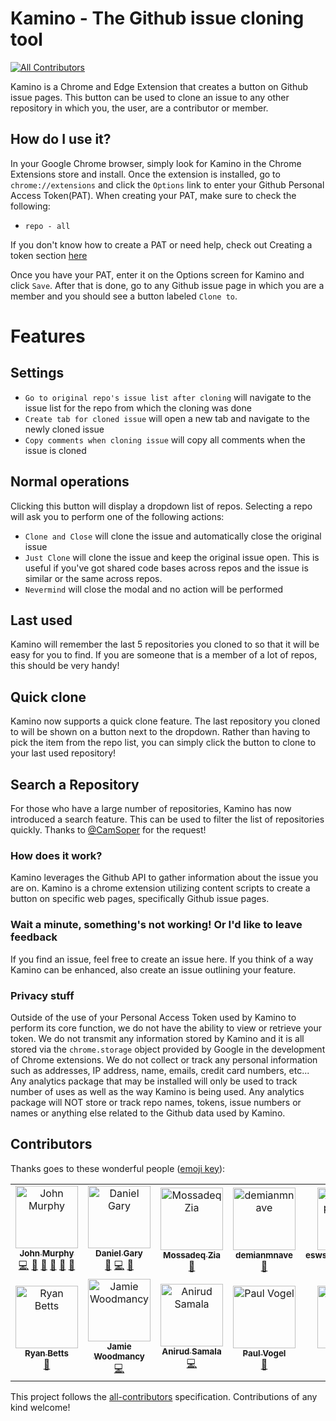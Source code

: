 # Kamino - The Github issue cloning tool
[![All Contributors](https://img.shields.io/badge/all_contributors-13-orange.svg?style=flat-square)](#contributors)

Kamino is a Chrome and Edge Extension that creates a button on Github issue pages. This button can be used to clone an issue to any other repository in which you, the user, are a contributor or member.

## How do I use it?
In your Google Chrome browser, simply look for Kamino in the Chrome Extensions store and install. Once the extension is installed, go to `chrome://extensions` and click the `Options` link to enter your Github Personal Access Token(PAT). When creating your PAT, make sure to check the following:
- `repo - all`

If you don't know how to create a PAT or need help, check out Creating a token section [here](https://help.github.com/articles/creating-a-personal-access-token-for-the-command-line/)

Once you have your PAT, enter it on the Options screen for Kamino and click `Save`. After that is done, go to any Github issue page in which you are a member and you should see a button labeled `Clone to`.

# Features

## Settings
- `Go to original repo's issue list after cloning` will navigate to the issue list for the repo from which the cloning was done
- `Create tab for cloned issue` will open a new tab and navigate to the newly cloned issue
- `Copy comments when cloning issue` will copy all comments when the issue is cloned

## Normal operations
Clicking this button will display a dropdown list of repos. Selecting a repo will ask you to perform one of the following actions:
- `Clone and Close` will clone the issue and automatically close the original issue
- `Just Clone` will clone the issue and keep the original issue open. This is useful if you've got shared code bases across repos and the issue is similar or the same across repos.
- `Nevermind` will close the modal and no action will be performed

## Last used
Kamino will remember the last 5 repositories you cloned to so that it will be easy for you to find. If you are someone that is a member of a lot of repos, this should be very handy!

## Quick clone
Kamino now supports a quick clone feature. The last repository you cloned to will be shown on a button next to the dropdown. Rather than having to pick the item from the repo list, you can simply click the button to clone to your last used repository!

## Search a Repository
For those who have a large number of repositories, Kamino has now introduced a search feature. This can be used to filter the list of repositories quickly. Thanks to [@CamSoper](https://github.com/CamSoper) for the request!

### How does it work?
Kamino leverages the Github API to gather information about the issue you are on. Kamino is a chrome extension utilizing content scripts to create a button on specific web pages, specifically Github issue pages.

### Wait a minute, something's not working! Or I'd like to leave feedback
If you find an issue, feel free to create an issue here. If you think of a way Kamino can be enhanced, also create an issue outlining your feature.

### Privacy stuff
Outside of the use of your Personal Access Token used by Kamino to perform its core function, we do not have the ability to view or retrieve your token. We do not transmit any information stored by Kamino and it is all stored via the `chrome.storage` object provided by Google in the development of Chrome extensions. We do not collect or track any personal information such as addresses, IP address, name, emails, credit card numbers, etc... Any analytics package that may be installed will only be used to track number of uses as well as the way Kamino is being used. Any analytics package will NOT store or track repo names, tokens, issue numbers or names or anything else related to the Github data used by Kamino.

## Contributors

Thanks goes to these wonderful people ([emoji key](https://allcontributors.org/docs/en/emoji-key)):

<!-- ALL-CONTRIBUTORS-LIST:START - Do not remove or modify this section -->
<!-- prettier-ignore -->
<table><tr><td align="center"><a href="https://github.com/johnmurphy01"><img src="https://avatars2.githubusercontent.com/u/2939548?v=4" width="100px;" alt="John Murphy"/><br /><sub><b>John Murphy</b></sub></a><br /><a href="https://github.com/gatewayapps/kamino/commits?author=johnmurphy01" title="Code">💻</a> <a href="#design-johnmurphy01" title="Design">🎨</a> <a href="https://github.com/gatewayapps/kamino/commits?author=johnmurphy01" title="Documentation">📖</a> <a href="#ideas-johnmurphy01" title="Ideas, Planning, & Feedback">🤔</a> <a href="#maintenance-johnmurphy01" title="Maintenance">🚧</a> <a href="#projectManagement-johnmurphy01" title="Project Management">📆</a></td><td align="center"><a href="https://github.com/danielgary"><img src="https://avatars2.githubusercontent.com/u/5438098?v=4" width="100px;" alt="Daniel Gary"/><br /><sub><b>Daniel Gary</b></sub></a><br /><a href="#ideas-danielgary" title="Ideas, Planning, & Feedback">🤔</a> <a href="https://github.com/gatewayapps/kamino/commits?author=danielgary" title="Code">💻</a> <a href="https://github.com/gatewayapps/kamino/issues?q=author%3Adanielgary" title="Bug reports">🐛</a></td><td align="center"><a href="https://www.linkedin.com/in/mossadeqzia"><img src="https://avatars3.githubusercontent.com/u/3779697?v=4" width="100px;" alt="Mossadeq Zia"/><br /><sub><b>Mossadeq Zia</b></sub></a><br /><a href="https://github.com/gatewayapps/kamino/issues?q=author%3Amzia" title="Bug reports">🐛</a></td><td align="center"><a href="https://github.com/demianmnave"><img src="https://avatars3.githubusercontent.com/u/1405982?v=4" width="100px;" alt="demianmnave"/><br /><sub><b>demianmnave</b></sub></a><br /><a href="https://github.com/gatewayapps/kamino/issues?q=author%3Ademianmnave" title="Bug reports">🐛</a></td><td align="center"><a href="https://github.com/eswsalesapgcgemea"><img src="https://avatars3.githubusercontent.com/u/37366579?v=4" width="100px;" alt="eswsalesapgcgemea"/><br /><sub><b>eswsalesapgcgemea</b></sub></a><br /><a href="https://github.com/gatewayapps/kamino/issues?q=author%3Aeswsalesapgcgemea" title="Bug reports">🐛</a> <a href="#ideas-eswsalesapgcgemea" title="Ideas, Planning, & Feedback">🤔</a></td><td align="center"><a href="http://about.me/camthegeek"><img src="https://avatars0.githubusercontent.com/u/137648?v=4" width="100px;" alt="Cam Soper"/><br /><sub><b>Cam Soper</b></sub></a><br /><a href="https://github.com/gatewayapps/kamino/issues?q=author%3ACamSoper" title="Bug reports">🐛</a> <a href="#ideas-CamSoper" title="Ideas, Planning, & Feedback">🤔</a></td><td align="center"><a href="https://github.com/adamperlin"><img src="https://avatars3.githubusercontent.com/u/10533886?v=4" width="100px;" alt="Adam Perlin"/><br /><sub><b>Adam Perlin</b></sub></a><br /><a href="https://github.com/gatewayapps/kamino/commits?author=adamperlin" title="Code">💻</a></td></tr><tr><td align="center"><a href="https://hazelnotes.org"><img src="https://avatars1.githubusercontent.com/u/158141?v=4" width="100px;" alt="Ryan Betts"/><br /><sub><b>Ryan Betts</b></sub></a><br /><a href="#ideas-rbetts" title="Ideas, Planning, & Feedback">🤔</a></td><td align="center"><a href="https://jamieW.io"><img src="https://avatars2.githubusercontent.com/u/30516128?v=4" width="100px;" alt="Jamie Woodmancy"/><br /><sub><b>Jamie Woodmancy</b></sub></a><br /><a href="https://github.com/gatewayapps/kamino/commits?author=jamie29w" title="Code">💻</a></td><td align="center"><a href="https://github.com/eragon512"><img src="https://avatars2.githubusercontent.com/u/9765685?v=4" width="100px;" alt="Anirud Samala"/><br /><sub><b>Anirud Samala</b></sub></a><br /><a href="https://github.com/gatewayapps/kamino/commits?author=eragon512" title="Code">💻</a></td><td align="center"><a href="http://www.paulvogel.me"><img src="https://avatars3.githubusercontent.com/u/4786628?v=4" width="100px;" alt="Paul Vogel"/><br /><sub><b>Paul Vogel</b></sub></a><br /><a href="https://github.com/gatewayapps/kamino/issues?q=author%3Apavog" title="Bug reports">🐛</a></td><td align="center"><a href="https://github.com/justinneff"><img src="https://avatars3.githubusercontent.com/u/8649832?v=4" width="100px;" alt="Justin Neff"/><br /><sub><b>Justin Neff</b></sub></a><br /><a href="#review-justinneff" title="Reviewed Pull Requests">👀</a> <a href="#ideas-justinneff" title="Ideas, Planning, & Feedback">🤔</a></td><td align="center"><a href="https://github.com/mcnewbk"><img src="https://avatars1.githubusercontent.com/u/4582269?v=4" width="100px;" alt="Brandon McNew"/><br /><sub><b>Brandon McNew</b></sub></a><br /><a href="#review-mcnewbk" title="Reviewed Pull Requests">👀</a></td></tr></table>

<!-- ALL-CONTRIBUTORS-LIST:END -->

This project follows the [all-contributors](https://github.com/all-contributors/all-contributors) specification. Contributions of any kind welcome!

